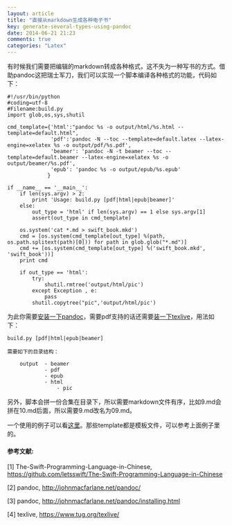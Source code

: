 ```yaml
---
layout: article
title: "直接从markdown生成各种电子书"
key: generate-several-types-using-pandoc
date: 2014-06-21 21:23
comments: true
categories: "Latex"
---
```



  有时候我们需要把编辑的markdown转成各种格式，这不失为一种写书的方式。借助pandoc这把瑞士军刀，我们可以实现一个脚本编译各种格式的功能，代码如下：

	#!/usr/bin/python
	#coding=utf-8
	#Filename:build.py
	import glob,os,sys,shutil

	cmd_template={'html':"pandoc %s -o output/html/%s.html --template=default.html",
	              'pdf':'pandoc -N --toc --template=default.latex --latex-engine=xelatex %s -o output/pdf/%s.pdf',
	              'beamer': 'pandoc -N -t beamer --toc --template=default.beamer --latex-engine=xelatex %s -o output/beamer/%s.pdf',
	              'epub': 'pandoc %s -o output/epub/%s.epub'
	             }

	if __name__ == '__main__':
	    if len(sys.argv) > 2:
	        print 'Usage: build.py [pdf|html|epub|beamer]'
	    else:
	        out_type = 'html' if len(sys.argv) == 1 else sys.argv[1]
	        assert(out_type in cmd_template)

	    os.system('cat *.md > swift_book.mkd')
	    cmd = [os.system(cmd_template[out_type] %(path, os.path.splitext(path)[0])) for path in glob.glob("*.md")]
	    cmd += [os.system(cmd_template[out_type] %('swift_book.mkd', 'swift_book'))]
	    print cmd

	    if out_type == 'html':
	        try:
	            shutil.rmtree('output/html/pic')
	        except Exception , e:
	            pass
	        shutil.copytree("pic",'output/html/pic')

<!--more-->


  为此你需要[安装一下pandoc][3]，需要pdf支持的话还需要[装一下texlive][4]，用法如下：

  	build.py [pdf|html|epub|beamer]

	需要如下的目录结构：
	
	    output  - beamer
	            - pdf
	            - epub
	            - html
	                - pic

   另外，脚本会拼一份合集在目录下，所以需要markdown文件有序，比如9.md会拼在10.md后面，所以需要9.md改名为09.md。

  一个使用的例子可以看[这里][1]。那些template都是模板文件，可以参考上面例子里的。


[1]: https://github.com/letsswift/The-Swift-Programming-Language-in-Chinese "The-Swift-Programming-Language-in-Chinese"
[2]:http://johnmacfarlane.net/pandoc/ "pandoc"
[3]:http://johnmacfarlane.net/pandoc/installing.html "pandoc"
[4]:https://www.tug.org/texlive/ "texlive"

#### 参考文献:

  \[1] The-Swift-Programming-Language-in-Chinese, <https://github.com/letsswift/The-Swift-Programming-Language-in-Chinese>

  \[2] pandoc, <http://johnmacfarlane.net/pandoc/>

  \[3] pandoc, <http://johnmacfarlane.net/pandoc/installing.html>

  \[4] texlive, <https://www.tug.org/texlive/>
